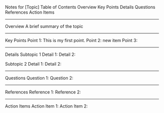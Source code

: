 Notes for [Topic]
Table of Contents
Overview
Key Points
Details
Questions
References
Action Items

---

Overview
A brief summary of the topic

---

Key Points
Point 1: This is my first point.
Point 2: new item
Point 3:

---

Details
Subtopic 1
Detail 1:
Detail 2:

Subtopic 2
Detail 1:
Detail 2:

---

Questions
Question 1:
Question 2:

---

References
Reference 1:
Reference 2:

---

Action Items
Action Item 1:
Action Item 2:
